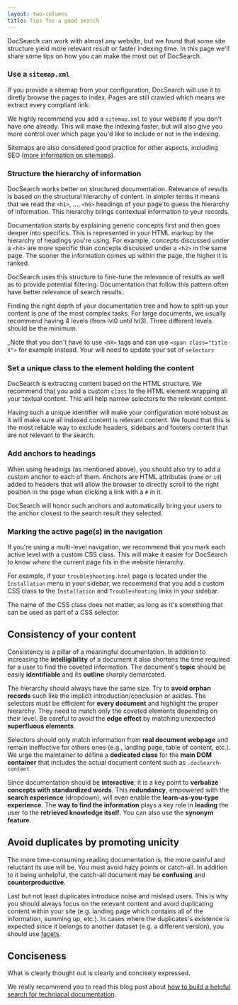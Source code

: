 ```yaml
---
layout: two-columns
title: Tips for a good search
---
```


DocSearch can work with almost any website, but we found that some site
structure yield more relevant result or faster indexing time. In this page we'll
share some tips on how you can make the most out of DocSearch.

### Use a `sitemap.xml`

If you provide a sitemap from your configuration, DocSearch will use it to
diretly browse the pages to index. Pages are still crawled which means we
extract every compliant link.

We highly recommend you add a `sitemap.xml` to your website if you don't have
one already. This will make the indexing faster, but will also give you more
control over which page you'd like to include or not in the indexing.

Sitemaps are also considered good practice for other aspects, including SEO
([more information on sitemaps][1]).

### Structure the hierarchy of information

DocSearch works better on structured documentation. Relevance of results is
based on the structural hierarchy of content. In simpler terms it means that we
read the `<h1>`, ..., `<h6>` headings of your page to guess the hierarchy of
information. This hierarchy brings contextual information to your records.

Documentation starts by explaining generic concepts first and then goes deeper
into specifics. This is represented in your HTML markup by the hierarchy of
headings you're using. For example, concepts discussed under a `<h4>` are more
specific than concepts discussed under a `<h2>` in the same page. The sooner the
information comes up within the page, the higher it is ranked.

DocSearch uses this structure to fine-tune the relevance of results as well as
to provide potential filtering. Documentation that follow this pattern often
have better relevance of search results.

Finding the right depth of your documentation tree and how to split-up your
content is one of the most complex tasks. For large documents, we usually
recommend having 4 levels (from lvl0 until lvl3). Three different levels should
be the minimum.

\_Note that you don't have to use `<hX>` tags and can use
`<span class="title-X">` for example instead. Your will need to update your set
of `selectors`

### Set a unique class to the element holding the content

DocSearch is extracting content based on the HTML structure. We recommend that
you add a custom `class` to the HTML element wrapping all your textual content.
This will help narrow selectors to the relevant content.

Having such a unique identifier will make your configuration more robust as it
will make sure all indexed content is relevant content. We found that this is
the most reliable way to exclude headers, sidebars and footers content that are
not relevant to the search.

### Add anchors to headings

When using headings (as mentioned above), you should also try to add a custom
anchor to each of them. Anchors are HTML attributes (`name` or `id`) added to
headers that will allow the browser to directly scroll to the right position in
the page when clicking a link with a `#` in it.

DocSearch will honor such anchors and automatically bring your users to the
anchor closest to the search result they selected.

### Marking the active page(s) in the navigation

If you're using a multi-level navigation, we recommend that you mark each active
level with a custom CSS class. This will make it easier for DocSearch to know
_where_ the current page fits in the website hierarchy.

For example, if your `troubleshooting.html` page is located under the
`Installation` menu in your sidebar, we recommend that you add a custom CSS
class to the `Installation` and `Troubleshooting` links in your sidebar.

The name of the CSS class does not matter, as long as it's something that can be
used as part of a CSS selector.

## Consistency of your content

Consistency is a pillar of a meaningful documentation. In addition to increasing
the **intelligibility** of a document it also shortens the time required for a
user to find the coveted information. The document's **topic** should be easily
**identifiable** and its **outline** sharply demarcated.

The hierarchy should always have the same size. Try to **avoid orphan records**
such like the implicit introduction/conclusion or asides. The selectors must be
efficient for **every document** and highlight the proper hierarchy. They need
to match only the coveted elements depending on their level. Be careful to avoid
the **edge effect** by matching unexpected **superfluous elements**.

Selectors should only match information from **real document webpage** and
remain ineffective for others ones (e.g., landing page, table of content, etc.).
We urge the maintainer to define a **dedicated class** for the **main DOM
container** that includes the actual document content such as
`.docSearch-content`

Since documentation should be **interactive**, it is a key point to **verbalize
concepts with standardized words**. This **redundancy**, empowered with the
**search experience** (dropdown), will even enable the **learn-as-you-type
experience**. The **way to find the information** plays a key role in
**leading** the user to the **retrieved knowledge itself**. You can also use the
**synonym feature**.

## Avoid duplicates by promoting unicity

The more time-consuming reading documentation is, the more painful and reluctant
its use will be. You must avoid hazy points or catch-all. In addition to it
being unhelpful, the catch-all document may be **confusing** and
**counterproductive**.

Last but not least duplicates introduce noise and mislead users. This is why you
should always focus on the relevant content and avoid duplicating content within
your site (e.g. landing page which contains all of the information, summing up,
etc.). In cases where the duplicates's existence is expected since it belongs to
another dataset (e.g. a different version), you should use
[facets](https://www.algolia.com/doc/guides/searching/faceting/).

## Conciseness

What is clearly thought out is clearly and concisely expressed.

We really recommend you to read this blog post about [how to build a helpful
search for techniacal documentation][2].

[1]: https://www.sitemaps.org/index.html
[2]:
  https://blog.algolia.com/how-to-build-a-helpful-search-for-technical-documentation-the-laravel-example/
